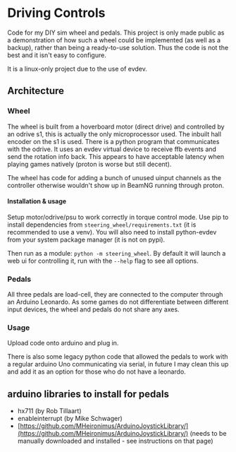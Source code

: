 # Driving Controls

Code for my DIY sim wheel and pedals. This project is only made public as a demonstration of how such a wheel could be implemented (as well as a backup), rather than being a ready-to-use solution. Thus the code is not the best and it isn't easy to configure.

It is a linux-only project due to the use of evdev.

## Architecture

### Wheel

The wheel is built from a hoverboard motor (direct drive) and controlled by an odrive s1, this is actually the only microprocessor used. The inbuilt hall encoder on the s1 is used. There is a python program that communicates with the odrive. It uses an evdev virtual device to receive ffb events and send the rotation info back. This appears to have acceptable latency when playing games natively (proton is worse but still decent).

The wheel has code for adding a bunch of unused uinput channels as the controller otherwise wouldn't show up in BeamNG running through proton.

#### Installation & usage

Setup motor/odrive/psu to work correctly in torque control mode. Use pip to install dependencies from `steering_wheel/requirements.txt` (it is recommended to use a venv). You will also need to install python-evdev from your system package manager (it is not on pypi).

Then run as a module: `python -m steering_wheel`. By default it will launch a web ui for controlling it, run with the `--help` flag to see all options.

### Pedals

All three pedals are load-cell, they are connected to the computer through an Arduino Leonardo. As some games do not differentiate between different input devices, the wheel and pedals do not share any axes.

### Usage

Upload code onto arduino and plug in.

There is also some legacy python code that allowed the pedals to work with a regular arduino Uno communicating via serial, in future I may clean this up and add it as an option for those who do not have a leonardo.

## arduino libraries to install for pedals
- hx711 (by Rob Tillaart)
- enableinterrupt (by Mike Schwager)
- [https://github.com/MHeironimus/ArduinoJoystickLibrary/](https://github.com/MHeironimus/ArduinoJoystickLibrary/) (needs to be manually downloaded and installed - see instructions on that page)
